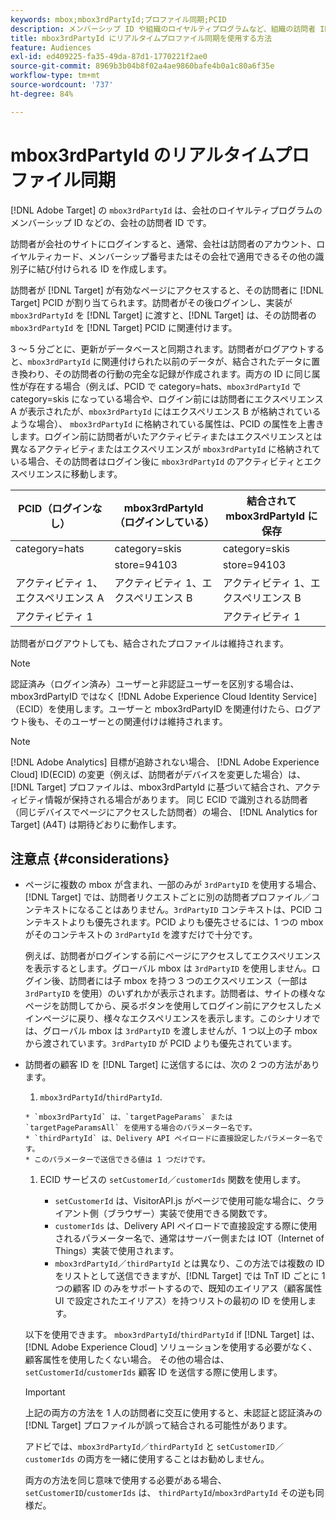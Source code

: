 ```yaml
---
keywords: mbox;mbox3rdPartyId;プロファイル同期;PCID
description: メンバーシップ ID や組織のロイヤルティプログラムなど、組織の訪問者 ID である mbox3rdPartyId の使用方法を説明します。
title: mbox3rdPartyId にリアルタイムプロファイル同期を使用する方法
feature: Audiences
exl-id: ed409225-fa35-49da-87d1-1770221f2ae0
source-git-commit: 8969b3b04b8f02a4ae9860bafe4b0a1c80a6f35e
workflow-type: tm+mt
source-wordcount: '737'
ht-degree: 84%

---
```


# mbox3rdPartyId のリアルタイムプロファイル同期

[!DNL Adobe Target] の `mbox3rdPartyId` は、会社のロイヤルティプログラムのメンバーシップ ID などの、会社の訪問者 ID です。

訪問者が会社のサイトにログインすると、通常、会社は訪問者のアカウント、ロイヤルティカード、メンバーシップ番号またはその会社で適用できるその他の識別子に結び付けられる ID を作成します。

訪問者が [!DNL Target] が有効なページにアクセスすると、その訪問者に [!DNL Target] PCID が割り当てられます。訪問者がその後ログインし、実装が `mbox3rdPartyId` を [!DNL Target] に渡すと、[!DNL Target] は、その訪問者の `mbox3rdPartyId` を [!DNL Target] PCID に関連付けます。

3 ～ 5 分ごとに、更新がデータベースと同期されます。訪問者がログアウトすると、`mbox3rdPartyId` に関連付けられた以前のデータが、結合されたデータに置き換わり、その訪問者の行動の完全な記録が作成されます。両方の ID に同じ属性が存在する場合（例えば、PCID で category=hats、`mbox3rdPartyId` で category=skis になっている場合や、ログイン前には訪問者にエクスペリエンス A が表示されたが、`mbox3rdPartyId` にはエクスペリエンス B が格納されているような場合）、 `mbox3rdPartyId` に格納されている属性は、PCID の属性を上書きします。ログイン前に訪問者がいたアクティビティまたはエクスペリエンスとは異なるアクティビティまたはエクスペリエンスが `mbox3rdPartyId` に格納されている場合、その訪問者はログイン後に `mbox3rdPartyId` のアクティビティとエクスペリエンスに移動します。

| PCID（ログインなし） | mbox3rdPartyId（ログインしている） | 結合されて mbox3rdPartyId に保存 |
|---|---|---|
| category=hats | category=skis | category=skis |
|  | store=94103 | store=94103 |
| アクティビティ 1、エクスペリエンス A | アクティビティ 1、エクスペリエンス B | アクティビティ 1、エクスペリエンス B |
| アクティビティ 1 |  | アクティビティ 1 |

訪問者がログアウトしても、結合されたプロファイルは維持されます。

>[!NOTE]
>
>認証済み（ログイン済み）ユーザーと非認証ユーザーを区別する場合は、mbox3rdPartyID ではなく [!DNL Adobe Experience Cloud Identity Service]（ECID）を使用します。ユーザーと mbox3rdPartyID を関連付けたら、ログアウト後も、そのユーザーとの関連付けは維持されます。

>[!NOTE]
>
>[!DNL Adobe Analytics] 目標が追跡されない場合、 [!DNL Adobe Experience Cloud] ID(ECID) の変更（例えば、訪問者がデバイスを変更した場合）は、 [!DNL Target] プロファイルは、mbox3rdPartyId に基づいて結合され、アクティビティ情報が保持される場合があります。 同じ ECID で識別される訪問者（同じデバイスでページにアクセスした訪問者）の場合、 [!DNL Analytics for Target] (A4T) は期待どおりに動作します。

## 注意点 {#considerations}

* ページに複数の mbox が含まれ、一部のみが `3rdPartyID` を使用する場合、[!DNL Target] では、訪問者リクエストごとに別の訪問者プロファイル／コンテキストになることはありません。`3rdPartyID` コンテキストは、PCID コンテキストよりも優先されます。PCID よりも優先させるには、1 つの mbox がそのコンテキストの `3rdPartyId` を渡すだけで十分です。

   例えば、訪問者がログインする前にページにアクセスしてエクスペリエンスを表示するとします。グローバル mbox は `3rdPartyID` を使用しません。ログイン後、訪問者には子 mbox を持つ 3 つのエクスペリエンス（一部は `3rdPartyID` を使用）のいずれかが表示されます。訪問者は、サイトの様々なページを訪問してから、戻るボタンを使用してログイン前にアクセスしたメインページに戻り、様々なエクスペリエンスを表示します。このシナリオでは、グローバル mbox は `3rdPartyID` を渡しませんが、1 つ以上の子 mbox から渡されています。`3rdPartyID` が PCID よりも優先されています。

* 訪問者の顧客 ID を [!DNL Target] に送信するには、次の 2 つの方法があります。

   1.  `mbox3rdPartyId`/`thirdPartyId`.

      * `mbox3rdPartyId` は、`targetPageParams` または `targetPageParamsAll` を使用する場合のパラメーター名です。
      * `thirdPartyId` は、Delivery API ペイロードに直接設定したパラメーター名です。
      * このパラメーターで送信できる値は 1 つだけです。
   1. ECID サービスの `setCustomerId`／`customerIds` 関数を使用します。

      * `setCustomerId` は、VisitorAPI.js がページで使用可能な場合に、クライアント側（ブラウザー）実装で使用できる関数です。
      * `customerIds` は、Delivery API ペイロードで直接設定する際に使用されるパラメーター名で、通常はサーバー側または IOT（Internet of Things）実装で使用されます。
      * `mbox3rdPartyId`／`thirdPartyId` とは異なり、この方法では複数の ID をリストとして送信できますが、[!DNL Target] では TnT ID ごとに 1 つの顧客 ID のみをサポートするので、既知のエイリアス（顧客属性 UI で設定されたエイリアス）を持つリストの最初の ID を使用します。

   以下を使用できます。 `mbox3rdPartyId`/`thirdPartyId` if [!DNL Target] は、 [!DNL Adobe Experience Cloud] ソリューションを使用する必要がなく、顧客属性を使用したくない場合。 その他の場合は、 `setCustomerId`/`customerIds` 顧客 ID を送信する際に使用します。

   >[!IMPORTANT]
   >
   > 上記の両方の方法を 1 人の訪問者に交互に使用すると、未認証と認証済みの [!DNL Target] プロファイルが誤って結合される可能性があります。
   >
   >アドビでは、`mbox3rdPartyId`／`thirdPartyId` と `setCustomerID`／`customerIds` の両方を一緒に使用することはお勧めしません。
   >
   >両方の方法を同じ意味で使用する必要がある場合、 `setCustomerID`/`customerIds` は、 `thirdPartyId`/`mbox3rdPartyId` その逆も同様だ。

